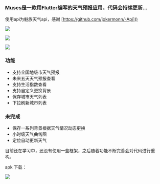 ### Muses是一款用Flutter编写的天气预报应用，代码会持续更新...

使用api为魅族天气api，感谢 [https://github.com/jokermonn/-Api]()

![](https://user-gold-cdn.xitu.io/2018/10/19/1668b529f4ff2ddc?w=320&h=680&f=gif&s=5008430)

![](https://user-gold-cdn.xitu.io/2018/10/15/166767b9a38b7699?imageView2/0/w/1280/h/960/format/webp/ignore-error/1)

![](https://user-gold-cdn.xitu.io/2018/10/17/16681574f51fd73f?imageView2/0/w/1280/h/960/ignore-error/1)

### 功能
* 支持全国地级市天气预报
* 未来五天天气预报查看
* 支持生活指数查看
* 支持自定义更换背景
* 保存城市天气列表
* 下拉刷新城市列表

### 未完成
* 保存一系列背景根据天气情况动态更换
* 小时级天气曲线图
* 定位自动更新天气

目前还在学习中，还没有使用一些框架，之后随着功能不断完善会对代码进行重构。

apk 下载：

![](https://user-gold-cdn.xitu.io/2018/10/17/16681685a9e4fe7b?w=260&h=260&f=png&s=2149)
